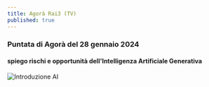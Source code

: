 ```yaml
---
title: Agorà Rai3 (TV)
published: true
---
```


### Puntata di Agorà del 28 gennaio 2024
#### spiego rischi e opportunità dell'**Intelligenza Artificiale Generativa**

![Introduzione AI]({{site.baseurl}}/img/agora2401.PNG)
